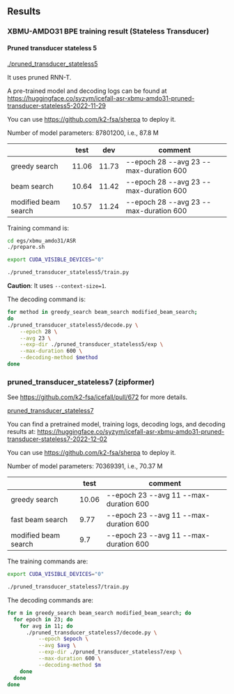 ## Results

### XBMU-AMDO31 BPE training result (Stateless Transducer)

#### Pruned transducer stateless 5

[./pruned_transducer_stateless5](./pruned_transducer_stateless5)

It uses pruned RNN-T.

A pre-trained model and decoding logs can be found at <https://huggingface.co/syzym/icefall-asr-xbmu-amdo31-pruned-transducer-stateless5-2022-11-29>

You can use <https://github.com/k2-fsa/sherpa> to deploy it.

Number of model parameters: 87801200, i.e., 87.8 M

|                        | test | dev  | comment                               |
|------------------------|------|------|---------------------------------------|
| greedy search          | 11.06| 11.73| --epoch 28 --avg 23 --max-duration 600|
| beam search            | 10.64| 11.42| --epoch 28 --avg 23 --max-duration 600|
| modified beam search   | 10.57| 11.24| --epoch 28 --avg 23 --max-duration 600|


Training command is:

```bash
cd egs/xbmu_amdo31/ASR
./prepare.sh

export CUDA_VISIBLE_DEVICES="0"

./pruned_transducer_stateless5/train.py
```

**Caution**: It uses `--context-size=1`.


The decoding command is:
```bash
for method in greedy_search beam_search modified_beam_search;
do
./pruned_transducer_stateless5/decode.py \
    --epoch 28 \
    --avg 23 \
    --exp-dir ./pruned_transducer_stateless5/exp \
    --max-duration 600 \
    --decoding-method $method
done
```

### pruned_transducer_stateless7 (zipformer)

See <https://github.com/k2-fsa/icefall/pull/672> for more details.

[pruned_transducer_stateless7](./pruned_transducer_stateless7)

You can find a pretrained model, training logs, decoding logs, and decoding
results at:
<https://huggingface.co/syzym/icefall-asr-xbmu-amdo31-pruned-transducer-stateless7-2022-12-02>

You can use <https://github.com/k2-fsa/sherpa> to deploy it.

Number of model parameters: 70369391, i.e., 70.37 M

|                      | test | comment                                |
|----------------------|------|----------------------------------------|
| greedy search        | 10.06| --epoch 23 --avg 11 --max-duration 600 |
| fast beam search     | 9.77 | --epoch 23 --avg 11 --max-duration 600 |
| modified beam search | 9.7  | --epoch 23 --avg 11 --max-duration 600 |

The training commands are:
```bash
export CUDA_VISIBLE_DEVICES="0"

./pruned_transducer_stateless7/train.py
```

The decoding commands are:
```bash
for m in greedy_search beam_search modified_beam_search; do
  for epoch in 23; do
    for avg in 11; do
      ./pruned_transducer_stateless7/decode.py \
          --epoch $epoch \
          --avg $avg \
          --exp-dir ./pruned_transducer_stateless7/exp \
          --max-duration 600 \
          --decoding-method $m
    done
  done
done
```
